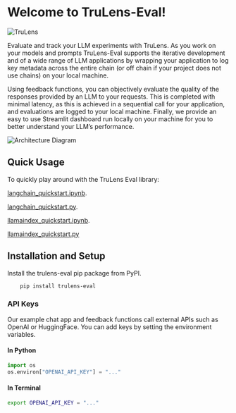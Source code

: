 # Welcome to TruLens-Eval!

![TruLens](https://www.trulens.org/Assets/image/Neural_Network_Explainability.png)

Evaluate and track your LLM experiments with TruLens. As you work on your models and prompts TruLens-Eval supports the iterative development and of a wide range of LLM applications by wrapping your application to log key metadata across the entire chain (or off chain if your project does not use chains) on your local machine.

Using feedback functions, you can objectively evaluate the quality of the responses provided by an LLM to your requests. This is completed with minimal latency, as this is achieved in a sequential call for your application, and evaluations are logged to your local machine. Finally, we provide an easy to use Streamlit dashboard run locally on your machine for you to better understand your LLM’s performance.

![Architecture Diagram](https://www.trulens.org/Assets/image/TruLens_Architecture.png)

## Quick Usage

To quickly play around with the TruLens Eval library:

[langchain_quickstart.ipynb](https://github.com/truera/trulens/blob/releases/rc-trulens-eval-0.3.0/trulens_eval/examples/quickstart.ipynb).

[langchain_quickstart.py](https://github.com/truera/trulens/blob/releases/rc-trulens-eval-0.3.0/trulens_eval/examples/quickstart.py).

[llamaindex_quickstart.ipynb](https://github.com/truera/trulens/blob/releases/rc-trulens-eval-0.3.0/trulens_eval/examples/vector-dbs/llama_index/quickstart.ipynb).

[llamaindex_quickstart.py](https://github.com/truera/trulens/blob/quickstart-script-links/trulens_eval/examples/llama_quickstart.py)



## Installation and Setup

Install the trulens-eval pip package from PyPI.

```bash
    pip install trulens-eval
```

### API Keys

Our example chat app and feedback functions call external APIs such as OpenAI or HuggingFace. You can add keys by setting the environment variables. 

#### In Python

```python
import os
os.environ["OPENAI_API_KEY"] = "..."
```

#### In Terminal

```bash
export OPENAI_API_KEY = "..."
```
